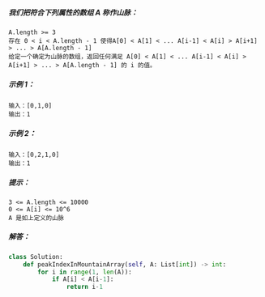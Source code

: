 ##### 我们把符合下列属性的数组 A 称作山脉：
```
A.length >= 3
存在 0 < i < A.length - 1 使得A[0] < A[1] < ... A[i-1] < A[i] > A[i+1] > ... > A[A.length - 1]
给定一个确定为山脉的数组，返回任何满足 A[0] < A[1] < ... A[i-1] < A[i] > A[i+1] > ... > A[A.length - 1] 的 i 的值。
```
##### 示例 1：
```
输入：[0,1,0]
输出：1
```
##### 示例 2：
```
输入：[0,2,1,0]
输出：1
```
##### 提示：
```
3 <= A.length <= 10000
0 <= A[i] <= 10^6
A 是如上定义的山脉
```
##### 解答：
```python
class Solution:
    def peakIndexInMountainArray(self, A: List[int]) -> int:
        for i in range(1, len(A)):
            if A[i] < A[i-1]:
                return i-1
```                

